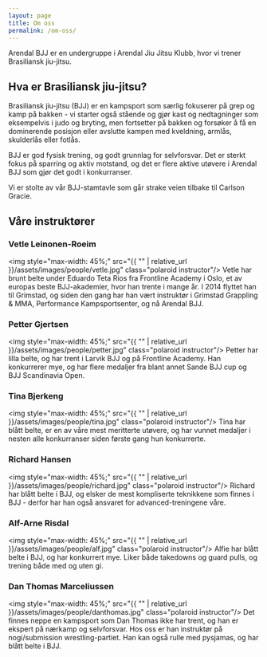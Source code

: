 ```yaml
---
layout: page
title: Om oss
permalink: /om-oss/
---
```


Arendal BJJ er en undergruppe i Arendal Jiu Jitsu Klubb, hvor vi trener Brasiliansk jiu-jitsu.

## Hva er Brasiliansk jiu-jitsu?

Brasiliansk jiu-jitsu (BJJ) er en kampsport som særlig fokuserer på grep og kamp på bakken - vi starter også stående og gjør
kast og nedtagninger som eksempelvis i judo og bryting, men fortsetter på bakken og forsøker å få en dominerende
posisjon eller avslutte kampen med kveldning, armlås, skulderlås eller fotlås.

BJJ er god fysisk trening, og godt grunnlag for selvforsvar. Det er sterkt fokus på sparring og aktiv motstand, og det
er flere aktive utøvere i Arendal BJJ som gjør det godt i konkurranser.

Vi er stolte av vår BJJ-stamtavle som går strake veien tilbake til Carlson Gracie.

## Våre instruktører

### Vetle Leinonen-Roeim

<img style="max-width: 45%;" src="{{ "" | relative_url }}/assets/images/people/vetle.jpg" class="polaroid instructor"/>
 Vetle har brunt belte under Eduardo Teta Rios fra Frontline Academy i Oslo, et av europas beste BJJ-akademier, hvor han trente i mange år. I 2014 flyttet han til Grimstad, og siden den gang har han vært instruktør i Grimstad Grappling & MMA, Performance Kampsportsenter, og nå Arendal BJJ.

### Petter Gjertsen

<img style="max-width: 45%;" src="{{ "" | relative_url }}/assets/images/people/petter.jpg" class="polaroid instructor"/>
Petter har lilla belte, og har trent i Larvik BJJ og på Frontline Academy. Han konkurrerer mye, og har flere medaljer fra blant annet Sande BJJ cup og BJJ Scandinavia Open.

### Tina Bjerkeng

<img style="max-width: 45%;" src="{{ "" | relative_url }}/assets/images/people/tina.jpg" class="polaroid instructor"/>
Tina har blått belte, er en av våre mest meritterte utøvere, og har vunnet medaljer i nesten alle konkurranser siden første gang hun
konkurrerte.

### Richard Hansen
<img style="max-width: 45%;" src="{{ "" | relative_url }}/assets/images/people/richard.jpg" class="polaroid instructor"/>
Richard har blått belte i BJJ, og elsker de mest kompliserte teknikkene som finnes i BJJ - derfor har han også ansvaret for advanced-treningene våre.

### Alf-Arne Risdal
<img style="max-width: 45%;" src="{{ "" | relative_url }}/assets/images/people/alf.jpg" class="polaroid instructor"/>
Alfie har blått belte i BJJ, og har konkurrert mye. Liker både takedowns og guard pulls, og trening både med og uten gi.

### Dan Thomas Marceliussen
<img style="max-width: 45%;" src="{{ "" | relative_url }}/assets/images/people/danthomas.jpg" class="polaroid instructor"/>
Det finnes neppe en kampsport som Dan Thomas ikke har trent, og han er ekspert på nærkamp og selvforsvar. Hos oss er han instruktør på nogi/submission wrestling-partiet. Han kan også rulle med pysjamas, og har blått belte i BJJ.
